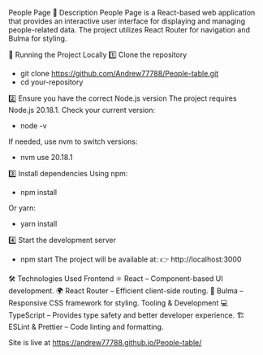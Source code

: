 People Page
📌 Description
People Page is a React-based web application that provides an interactive user interface for displaying and managing people-related data. The project utilizes React Router for navigation and Bulma for styling.

🚀 Running the Project Locally
1️⃣ Clone the repository
- git clone https://github.com/Andrew77788/People-table.git
- cd your-repository

2️⃣ Ensure you have the correct Node.js version
The project requires Node.js 20.18.1.
Check your current version:
- node -v

If needed, use nvm to switch versions:
- nvm use 20.18.1

3️⃣ Install dependencies
Using npm:
- npm install

Or yarn:
- yarn install

4️⃣ Start the development server
- npm start
The project will be available at:
👉 http://localhost:3000

🛠️ Technologies Used
Frontend
⚛ React – Component-based UI development.
🌍 React Router – Efficient client-side routing.
🎨 Bulma – Responsive CSS framework for styling.
Tooling & Development
💻 TypeScript – Provides type safety and better developer experience.
🏗 ESLint & Prettier – Code linting and formatting.


Site is live at https://andrew77788.github.io/People-table/
